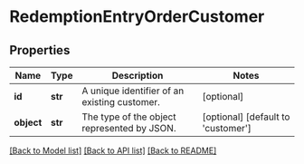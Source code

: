 # RedemptionEntryOrderCustomer


## Properties
Name | Type | Description | Notes
------------ | ------------- | ------------- | -------------
**id** | **str** | A unique identifier of an existing customer. | [optional] 
**object** | **str** | The type of the object represented by JSON. | [optional] [default to 'customer']

[[Back to Model list]](../README.md#documentation-for-models) [[Back to API list]](../README.md#documentation-for-api-endpoints) [[Back to README]](../README.md)


